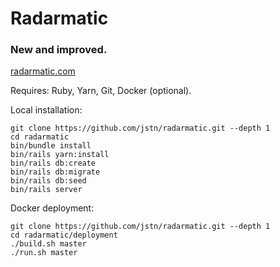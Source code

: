 # Radarmatic

### New and improved.

[radarmatic.com](http://radarmatic.com/)

Requires: Ruby, Yarn, Git, Docker (optional).

Local installation:

    git clone https://github.com/jstn/radarmatic.git --depth 1
    cd radarmatic
    bin/bundle install
    bin/rails yarn:install
    bin/rails db:create
    bin/rails db:migrate
    bin/rails db:seed
    bin/rails server

Docker deployment:

    git clone https://github.com/jstn/radarmatic.git --depth 1
    cd radarmatic/deployment
    ./build.sh master
    ./run.sh master
